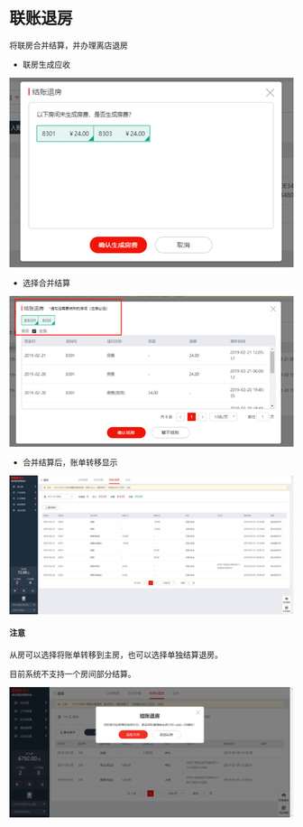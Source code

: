 # 联账退房

将联房合并结算，并办理离店退房

* 联房生成应收

![](../../../.gitbook/assets/image%20%2853%29.png)

* 选择合并结算

![](../../../.gitbook/assets/image%20%28401%29.png)

* 合并结算后，账单转移显示

![](../../../.gitbook/assets/image%20%2818%29.png)

#### 注意

从房可以选择将账单转移到主房，也可以选择单独结算退房。

目前系统不支持一个房间部分结算。

![](../../../.gitbook/assets/image%20%2872%29.png)



